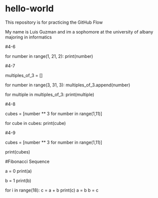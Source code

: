# hello-world
This repository is for practicing the GitHub Flow

My name is Luis Guzman and im a sophomore at the university of albany majoring in informatics

#4-6 

for number in range(1, 21, 2):
    print(number)

#4-7

multiples_of_3 = []

for number in range(3, 31, 3):
    multiples_of_3.append(number)

for multiple in multiples_of_3:
    print(multiple)

#4-8

cubes = [number ** 3 for number in range(1,11)]

for cube in cubes:
    print(cube)

#4-9

cubes = [number ** 3 for number in range(1,11)]

print(cubes)

#Fibonacci Sequence

a = 0
print(a)

b = 1
print(b)

for i in range(18):
    c = a + b
    print(c)
    a = b
    b = c
